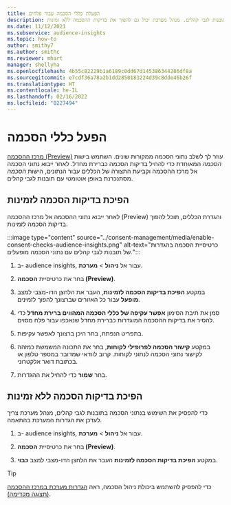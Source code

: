 ```yaml
---
title: הפעלת כללי הסכמה עבור פלחים
description: בצע את השלבים הבאים לקישור נתוני הסכמה ולהפעלת בדיקות הסכמה בתובנות לגבי קהלים. מנהל מערכת יכול גם להפוך את בדיקות ההסכמה ללא זמינות.
ms.date: 11/12/2021
ms.subservice: audience-insights
ms.topic: how-to
author: smithy7
ms.author: smithc
ms.reviewer: mhart
manager: shellyha
ms.openlocfilehash: 4b55c82229b1a6189c0dd67d145386344286df8a
ms.sourcegitcommit: e7cdf36a78a2b1dd2850183224d39c8dde46b26f
ms.translationtype: HT
ms.contentlocale: he-IL
ms.lasthandoff: 02/16/2022
ms.locfileid: "8227494"
---
```

# <a name="activate-consent-rules"></a>הפעל כללי הסכמה

[מרכז ההסכמה (Preview)](../consent-management/overview.md) עוזר לך לשלב נתוני הסכמה ממקורות שונים. השתמש בישות *הסכמה* המאוחדת כדי להחיל בדיקות הסכמה כברירת מחדל. לאחר ייבוא נתוני הסכמה אל מרכז ההסכמה וקביעת התצורה של הכללים עבור הנתונים, הישות *הסכמה* מסתנכרנת באופן אוטומטי עם תובנות לגבי קהלים.

## <a name="enable-consent-checks"></a>הפיכת בדיקות הסכמה לזמינות

לאחר ייבוא נתוני ההסכמה אל מרכז ההסכמה (Preview) והגדרת הכללים, תוכל להפוך בדיקות הסכמה לזמינות. 

:::image type="content" source="../consent-management/media/enable-consent-checks-audience-insights.png" alt-text="כרטיסיית הסכמה בהגדרות של תובנות לגבי קהלים עם נתוני הסכמה מופעלים.":::

1. ב- audience insights, עבור אל **ניהול** > **מערכת**.

1. בחר את כרטיסיית **הסכמה (Preview)**.

1. במקטע **הפיכת בדיקות הסכמה לזמינות**, העבר את הלחצן הדו-מצבי למצב **מופעל** עבור כל האזורים שברצונך להפוך לזמינים.

1. סמן את תיבת הסימון **‏‫אפשר עקיפה של כללי הסכמה המהווים ברירת מחדל‬** כדי להסיר את בדיקות ההסכמה המוגדרות כברירת מחדל שנאכפו עבור פלח מסוים. 

1. בתפריט הנפתח, בחר היכן ברצונך לאפשר עקיפות.     

1. במקטע **‏‫קישור הסכמה לפרופילי לקוחות‬**, בחר את התכונה המשמשת כמזהה לקישור נתוני הסכמה לנתוני לקוחות. קרוב לוודאי שמדובר במספר טלפון או בכתובת דואר אלקטרוני. 

1. בחר **שמור** כדי להחיל את ההגדרות.

## <a name="disable-consent-checks"></a>הפיכת בדיקות הסכמה ללא זמינות

כדי להפסיק את השימוש בנתוני הסכמה בתובנות לגבי קהלים, מנהל מערכת צריך לעדכן את הגדרות המערכת בהתאמה.

1. ב- audience insights, עבור אל **ניהול** > **מערכת**.

1. בחר את כרטיסיית **הסכמה (Preview)**.

1. במקטע **‏‫הפיכת בדיקות הסכמה לזמינות‬** העבר את הלחצן הדו-מצבי למצב **כבוי**.

> [!TIP]
> כדי להפסיק להשתמש ביכולת ניהול הסכמה, ראה [הגדרות מערכת במרכז ההסכמה (תצוגה מקדימה)](../consent-management/system-settings.md).
